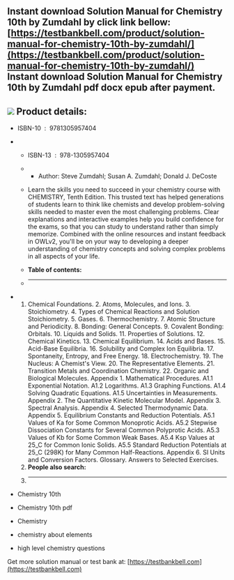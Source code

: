 Instant download **Solution Manual for Chemistry 10th by Zumdahl** by click link bellow:  
[https://testbankbell.com/product/solution-manual-for-chemistry-10th-by-zumdahl/](https://testbankbell.com/product/solution-manual-for-chemistry-10th-by-zumdahl/)  
**Instant download Solution Manual for Chemistry 10th by Zumdahl pdf docx epub after payment.**
-----------------------------------------------------------------------------------------------


![](https://testbankbell.com/wp-content/uploads/2023/05/51pP67gjG8L._SX387_BO1204203200_.jpg)
**Product details:**
--------------------


* ISBN-10 ‏ : ‎ 9781305957404
* * ISBN-13 ‏ : ‎ 978-1305957404
  * * Author: Steve Zumdahl; Susan A. Zumdahl; Donald J. DeCoste
   
  * Learn the skills you need to succeed in your chemistry course with CHEMISTRY, Tenth Edition. This trusted text has helped generations of students learn to think like chemists and develop problem-solving skills needed to master even the most challenging problems. Clear explanations and interactive examples help you build confidence for the exams, so that you can study to understand rather than simply memorize. Combined with the online resources and instant feedback in OWLv2, you'll be on your way to developing a deeper understanding of chemistry concepts and solving complex problems in all aspects of your life.
  * **Table of contents:**
  * ----------------------
 
* 1. Chemical Foundations. 2. Atoms, Molecules, and Ions. 3. Stoichiometry. 4. Types of Chemical Reactions and Solution Stoichiometry. 5. Gases. 6. Thermochemistry. 7. Atomic Structure and Periodicity. 8. Bonding: General Concepts. 9. Covalent Bonding: Orbitals. 10. Liquids and Solids. 11. Properties of Solutions. 12. Chemical Kinetics. 13. Chemical Equilibrium. 14. Acids and Bases. 15. Acid-Base Equilibria. 16. Solubility and Complex Ion Equilibria. 17. Spontaneity, Entropy, and Free Energy. 18. Electrochemistry. 19. The Nucleus: A Chemist's View. 20. The Representative Elements. 21. Transition Metals and Coordination Chemistry. 22. Organic and Biological Molecules. Appendix 1. Mathematical Procedures. A1.1 Exponential Notation. A1.2 Logarithms. A1.3 Graphing Functions. A1.4 Solving Quadratic Equations. A1.5 Uncertainties in Measurements. Appendix 2. The Quantitative Kinetic Molecular Model. Appendix 3. Spectral Analysis. Appendix 4. Selected Thermodynamic Data. Appendix 5. Equilibrium Constants and Reduction Potentials. A5.1 Values of Ka for Some Common Monoprotic Acids. A5.2 Stepwise Dissociation Constants for Several Common Polyprotic Acids. A5.3 Values of Kb for Some Common Weak Bases. A5.4 Ksp Values at 25\_C for Common Ionic Solids. A5.5 Standard Reduction Potentials at 25\_C (298K) for Many Common Half-Reactions. Appendix 6. SI Units and Conversion Factors. Glossary. Answers to Selected Exercises.
  2. **People also search:**
  3. -----------------------
 
* Chemistry 10th

* Chemistry 10th pdf

* Chemistry

* chemistry about elements

* high level chemistry questions

 Get more solution manual or test bank at: [https://testbankbell.com](https://testbankbell.com)
